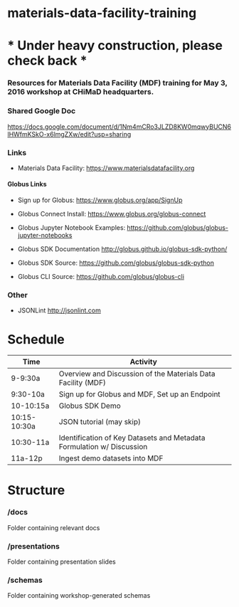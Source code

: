 # materials-data-facility-training

# * Under heavy construction, please check back *

### Resources for Materials Data Facility (MDF) training for May 3, 2016 workshop at CHiMaD headquarters.
### Shared Google Doc 
https://docs.google.com/document/d/1Nm4mCRo3JLZD8KW0mqwyBUCN6lHWfmKSkO-x6lmgZXw/edit?usp=sharing



### Links
* Materials Data Facility: https://www.materialsdatafacility.org



#### Globus Links
* Sign up for Globus: https://www.globus.org/app/SignUp
* Globus Connect Install: https://www.globus.org/globus-connect
* Globus Jupyter Notebook Examples: https://github.com/globus/globus-jupyter-notebooks

* Globus SDK Documentation http://globus.github.io/globus-sdk-python/
* Globus SDK Source: https://github.com/globus/globus-sdk-python
* Globus CLI Source: https://github.com/globus/globus-cli

### Other
* JSONLint http://jsonlint.com

# Schedule
| Time     | Activity                                                     |
|----------|--------------------------------------------------------------|
| 9-9:30a  | Overview and Discussion of the Materials Data Facility (MDF) |
| 9:30-10a | Sign up for Globus and MDF, Set up an Endpoint               |
| 10-10:15a | Globus SDK Demo                                             |
| 10:15-10:30a | JSON tutorial (may skip)                                 |
| 10:30-11a   | Identification of Key Datasets and Metadata Formulation w/ Discussion |
| 11a-12p  | Ingest demo datasets into MDF                                |


# Structure
### /docs
Folder containing relevant docs

### /presentations
Folder containing presentation slides

### /schemas
Folder containing workshop-generated schemas
